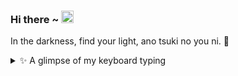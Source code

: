 ### Hi there ~ <img src="https://user-images.githubusercontent.com/1303154/88677602-1635ba80-d120-11ea-84d8-d263ba5fc3c0.gif" width="20px">

In the darkness, find your light, ano tsuki no you ni. 🌙

<details>
  <summary>✨ A glimpse of my keyboard typing</summary>
  <img src="https://github-readme-stats.vercel.app/api?username=xirf&show_icons=true&theme=github_dark_dimmed" alt="xirf's GitHub Stats" />
</details>